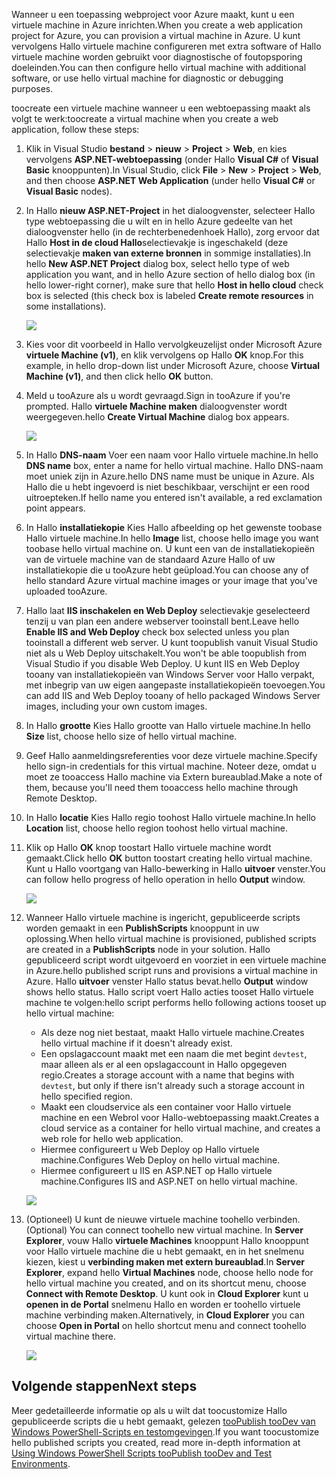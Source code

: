 

<span data-ttu-id="dc24f-101">Wanneer u een toepassing webproject voor Azure maakt, kunt u een virtuele machine in Azure inrichten.</span><span class="sxs-lookup"><span data-stu-id="dc24f-101">When you create a web application project for Azure, you can provision a virtual machine in Azure.</span></span> <span data-ttu-id="dc24f-102">U kunt vervolgens Hallo virtuele machine configureren met extra software of Hallo virtuele machine worden gebruikt voor diagnostische of foutopsporing doeleinden.</span><span class="sxs-lookup"><span data-stu-id="dc24f-102">You can then configure hello virtual machine with additional software, or use hello virtual machine for diagnostic or debugging purposes.</span></span>

<span data-ttu-id="dc24f-103">toocreate een virtuele machine wanneer u een webtoepassing maakt als volgt te werk:</span><span class="sxs-lookup"><span data-stu-id="dc24f-103">toocreate a virtual machine when you create a web application, follow these steps:</span></span>

1. <span data-ttu-id="dc24f-104">Klik in Visual Studio **bestand** > **nieuw** > **Project** > **Web**, en kies vervolgens **ASP.NET-webtoepassing** (onder Hallo **Visual C#** of **Visual Basic** knooppunten).</span><span class="sxs-lookup"><span data-stu-id="dc24f-104">In Visual Studio, click **File** > **New** > **Project** > **Web**, and then choose **ASP.NET Web Application** (under hello **Visual C#** or **Visual Basic** nodes).</span></span>
2. <span data-ttu-id="dc24f-105">In Hallo **nieuw ASP.NET-Project** in het dialoogvenster, selecteer Hallo type webtoepassing die u wilt en in hello Azure gedeelte van het dialoogvenster hello (in de rechterbenedenhoek Hallo), zorg ervoor dat Hallo **Host in de cloud Hallo**selectievakje is ingeschakeld (deze selectievakje **maken van externe bronnen** in sommige installaties).</span><span class="sxs-lookup"><span data-stu-id="dc24f-105">In hello **New ASP.NET Project** dialog box, select hello type of web application you want, and in hello Azure section of hello dialog box (in hello lower-right corner), make sure that hello **Host in hello cloud** check box is selected (this check box is labeled **Create remote resources** in some installations).</span></span>
   
    ![][0]
3. <span data-ttu-id="dc24f-106">Kies voor dit voorbeeld in Hallo vervolgkeuzelijst onder Microsoft Azure **virtuele Machine (v1)**, en klik vervolgens op Hallo **OK** knop.</span><span class="sxs-lookup"><span data-stu-id="dc24f-106">For this example, in hello drop-down list under Microsoft Azure, choose **Virtual Machine (v1)**, and then click hello **OK** button.</span></span>
4. <span data-ttu-id="dc24f-107">Meld u tooAzure als u wordt gevraagd.</span><span class="sxs-lookup"><span data-stu-id="dc24f-107">Sign in tooAzure if you're prompted.</span></span> <span data-ttu-id="dc24f-108">Hallo **virtuele Machine maken** dialoogvenster wordt weergegeven.</span><span class="sxs-lookup"><span data-stu-id="dc24f-108">hello **Create Virtual Machine** dialog box appears.</span></span>
   
    ![][2]
5. <span data-ttu-id="dc24f-109">In Hallo **DNS-naam** Voer een naam voor Hallo virtuele machine.</span><span class="sxs-lookup"><span data-stu-id="dc24f-109">In hello **DNS name** box, enter a name for hello virtual machine.</span></span> <span data-ttu-id="dc24f-110">Hallo DNS-naam moet uniek zijn in Azure.</span><span class="sxs-lookup"><span data-stu-id="dc24f-110">hello DNS name must be unique in Azure.</span></span> <span data-ttu-id="dc24f-111">Als Hallo die u hebt ingevoerd is niet beschikbaar, verschijnt er een rood uitroepteken.</span><span class="sxs-lookup"><span data-stu-id="dc24f-111">If hello name you entered isn't available, a red exclamation point appears.</span></span>
6. <span data-ttu-id="dc24f-112">In Hallo **installatiekopie** Kies Hallo afbeelding op het gewenste toobase Hallo virtuele machine.</span><span class="sxs-lookup"><span data-stu-id="dc24f-112">In hello **Image** list, choose hello image you want toobase hello virtual machine on.</span></span> <span data-ttu-id="dc24f-113">U kunt een van de installatiekopieën van de virtuele machine van de standaard Azure Hallo of uw installatiekopie die u tooAzure hebt geüpload.</span><span class="sxs-lookup"><span data-stu-id="dc24f-113">You can choose any of hello standard Azure virtual machine images or your image that you've uploaded tooAzure.</span></span>
7. <span data-ttu-id="dc24f-114">Hallo laat **IIS inschakelen en Web Deploy** selectievakje geselecteerd tenzij u van plan een andere webserver tooinstall bent.</span><span class="sxs-lookup"><span data-stu-id="dc24f-114">Leave hello **Enable IIS and Web Deploy** check box selected unless you plan tooinstall a different web server.</span></span> <span data-ttu-id="dc24f-115">U kunt toopublish vanuit Visual Studio niet als u Web Deploy uitschakelt.</span><span class="sxs-lookup"><span data-stu-id="dc24f-115">You won't be able toopublish from Visual Studio if you disable Web Deploy.</span></span> <span data-ttu-id="dc24f-116">U kunt IIS en Web Deploy tooany van installatiekopieën van Windows Server voor Hallo verpakt, met inbegrip van uw eigen aangepaste installatiekopieën toevoegen.</span><span class="sxs-lookup"><span data-stu-id="dc24f-116">You can add IIS and Web Deploy tooany of hello packaged Windows Server images, including your own custom images.</span></span>
8. <span data-ttu-id="dc24f-117">In Hallo **grootte** Kies Hallo grootte van Hallo virtuele machine.</span><span class="sxs-lookup"><span data-stu-id="dc24f-117">In hello **Size** list, choose hello size of hello virtual machine.</span></span>
9. <span data-ttu-id="dc24f-118">Geef Hallo aanmeldingsreferenties voor deze virtuele machine.</span><span class="sxs-lookup"><span data-stu-id="dc24f-118">Specify hello sign-in credentials for this virtual machine.</span></span> <span data-ttu-id="dc24f-119">Noteer deze, omdat u moet ze tooaccess Hallo machine via Extern bureaublad.</span><span class="sxs-lookup"><span data-stu-id="dc24f-119">Make a note of them, because you'll need them tooaccess hello machine through Remote Desktop.</span></span>
10. <span data-ttu-id="dc24f-120">In Hallo **locatie** Kies Hallo regio toohost Hallo virtuele machine.</span><span class="sxs-lookup"><span data-stu-id="dc24f-120">In hello **Location** list, choose hello region toohost hello virtual machine.</span></span>
11. <span data-ttu-id="dc24f-121">Klik op Hallo **OK** knop toostart Hallo virtuele machine wordt gemaakt.</span><span class="sxs-lookup"><span data-stu-id="dc24f-121">Click  hello **OK** button toostart creating hello virtual machine.</span></span> <span data-ttu-id="dc24f-122">Kunt u Hallo voortgang van Hallo-bewerking in Hallo **uitvoer** venster.</span><span class="sxs-lookup"><span data-stu-id="dc24f-122">You can follow hello progress of hello operation in hello **Output** window.</span></span>
    
    ![][3]
12. <span data-ttu-id="dc24f-123">Wanneer Hallo virtuele machine is ingericht, gepubliceerde scripts worden gemaakt in een **PublishScripts** knooppunt in uw oplossing.</span><span class="sxs-lookup"><span data-stu-id="dc24f-123">When hello virtual machine is provisioned, published scripts are created in a **PublishScripts** node in your solution.</span></span> <span data-ttu-id="dc24f-124">Hallo gepubliceerd script wordt uitgevoerd en voorziet in een virtuele machine in Azure.</span><span class="sxs-lookup"><span data-stu-id="dc24f-124">hello published script runs and provisions a virtual machine in Azure.</span></span> <span data-ttu-id="dc24f-125">Hallo **uitvoer** venster Hallo status bevat.</span><span class="sxs-lookup"><span data-stu-id="dc24f-125">hello **Output** window shows hello status.</span></span> <span data-ttu-id="dc24f-126">Hallo script voert Hallo acties tooset Hallo virtuele machine te volgen:</span><span class="sxs-lookup"><span data-stu-id="dc24f-126">hello script performs hello following actions tooset up hello virtual machine:</span></span>
    
    * <span data-ttu-id="dc24f-127">Als deze nog niet bestaat, maakt Hallo virtuele machine.</span><span class="sxs-lookup"><span data-stu-id="dc24f-127">Creates hello virtual machine if it doesn't already exist.</span></span>
    * <span data-ttu-id="dc24f-128">Een opslagaccount maakt met een naam die met begint `devtest`, maar alleen als er al een opslagaccount in Hallo opgegeven regio.</span><span class="sxs-lookup"><span data-stu-id="dc24f-128">Creates a storage account with a name that begins with `devtest`, but only if there isn't already such a storage account in hello specified region.</span></span>
    * <span data-ttu-id="dc24f-129">Maakt een cloudservice als een container voor Hallo virtuele machine en een Webrol voor Hallo-webtoepassing maakt.</span><span class="sxs-lookup"><span data-stu-id="dc24f-129">Creates a cloud service as a container for hello virtual machine, and creates a web role for hello web application.</span></span>
    * <span data-ttu-id="dc24f-130">Hiermee configureert u Web Deploy op Hallo virtuele machine.</span><span class="sxs-lookup"><span data-stu-id="dc24f-130">Configures Web Deploy on hello virtual machine.</span></span>
    * <span data-ttu-id="dc24f-131">Hiermee configureert u IIS en ASP.NET op Hallo virtuele machine.</span><span class="sxs-lookup"><span data-stu-id="dc24f-131">Configures IIS and ASP.NET on hello virtual machine.</span></span>
    
    ![][4]
13. <span data-ttu-id="dc24f-132">(Optioneel) U kunt de nieuwe virtuele machine toohello verbinden.</span><span class="sxs-lookup"><span data-stu-id="dc24f-132">(Optional) You can connect toohello new virtual machine.</span></span> <span data-ttu-id="dc24f-133">In **Server Explorer**, vouw Hallo **virtuele Machines** knooppunt Hallo knooppunt voor Hallo virtuele machine die u hebt gemaakt, en in het snelmenu kiezen, kiest u **verbinding maken met extern bureaublad**.</span><span class="sxs-lookup"><span data-stu-id="dc24f-133">In **Server Explorer**, expand hello **Virtual Machines** node, choose hello node for hello virtual machine you created, and on its shortcut menu, choose **Connect with Remote Desktop**.</span></span> <span data-ttu-id="dc24f-134">U kunt ook in **Cloud Explorer** kunt u **openen in de Portal** snelmenu Hallo en worden er toohello virtuele machine verbinding maken.</span><span class="sxs-lookup"><span data-stu-id="dc24f-134">Alternatively, in **Cloud Explorer** you can choose **Open in Portal** on hello shortcut menu and connect toohello virtual machine there.</span></span>
    
    ![][5]

## <a name="next-steps"></a><span data-ttu-id="dc24f-135">Volgende stappen</span><span class="sxs-lookup"><span data-stu-id="dc24f-135">Next steps</span></span>
<span data-ttu-id="dc24f-136">Meer gedetailleerde informatie op als u wilt dat toocustomize Hallo gepubliceerde scripts die u hebt gemaakt, gelezen [tooPublish tooDev van Windows PowerShell-Scripts en testomgevingen](http://msdn.microsoft.com/library/dn642480.aspx).</span><span class="sxs-lookup"><span data-stu-id="dc24f-136">If you want toocustomize hello published scripts you created, read more in-depth information at [Using Windows PowerShell Scripts tooPublish tooDev and Test Environments](http://msdn.microsoft.com/library/dn642480.aspx).</span></span>

[0]: ./media/virtual-machines-common-classic-web-app-visual-studio/CreateVM_NewProject.PNG
[1]: ./media/dotnet-visual-studio-create-virtual-machine/CreateVM_SignIn.PNG
[2]: ./media/virtual-machines-common-classic-web-app-visual-studio/CreateVM_CreateVM.PNG
[3]: ./media/virtual-machines-common-classic-web-app-visual-studio/CreateVM_Provisioning.png
[4]: ./media/virtual-machines-common-classic-web-app-visual-studio/CreateVM_SolutionExplorer.png
[5]: ./media/virtual-machines-common-classic-web-app-visual-studio/VS_Create_VM_Connect.png
